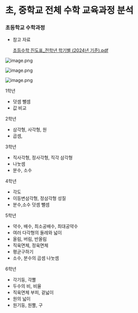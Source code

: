 # 초, 중학교 전체 수학 교육과정 분석

### 초등학교 수학과정

- 참고 자료
    
    [초등수학 진도표_전학년 학기별 (2024년 기준).pdf](%E1%84%8E%E1%85%A9,%20%E1%84%8C%E1%85%AE%E1%86%BC%E1%84%92%E1%85%A1%E1%86%A8%E1%84%80%E1%85%AD%20%E1%84%8C%E1%85%A5%E1%86%AB%E1%84%8E%E1%85%A6%20%E1%84%89%E1%85%AE%E1%84%92%E1%85%A1%E1%86%A8%20%E1%84%80%E1%85%AD%E1%84%8B%E1%85%B2%E1%86%A8%E1%84%80%E1%85%AA%E1%84%8C%E1%85%A5%E1%86%BC%20%E1%84%87%E1%85%AE%E1%86%AB%E1%84%89%E1%85%A5%E1%86%A8%2022f5975de3b24ffca85d235613d383d2/%25E1%2584%258E%25E1%2585%25A9%25E1%2584%2583%25E1%2585%25B3%25E1%2586%25BC%25E1%2584%2589%25E1%2585%25AE%25E1%2584%2592%25E1%2585%25A1%25E1%2586%25A8_%25E1%2584%258C%25E1%2585%25B5%25E1%2586%25AB%25E1%2584%2583%25E1%2585%25A9%25E1%2584%2591%25E1%2585%25AD_%25E1%2584%258C%25E1%2585%25A5%25E1%2586%25AB%25E1%2584%2592%25E1%2585%25A1%25E1%2586%25A8%25E1%2584%2582%25E1%2585%25A7%25E1%2586%25AB_%25E1%2584%2592%25E1%2585%25A1%25E1%2586%25A8%25E1%2584%2580%25E1%2585%25B5%25E1%2584%2587%25E1%2585%25A7%25E1%2586%25AF_(2024%25E1%2584%2582%25E1%2585%25A7%25E1%2586%25AB_%25E1%2584%2580%25E1%2585%25B5%25E1%2584%258C%25E1%2585%25AE%25E1%2586%25AB).pdf)
    

![image.png](%E1%84%8E%E1%85%A9,%20%E1%84%8C%E1%85%AE%E1%86%BC%E1%84%92%E1%85%A1%E1%86%A8%E1%84%80%E1%85%AD%20%E1%84%8C%E1%85%A5%E1%86%AB%E1%84%8E%E1%85%A6%20%E1%84%89%E1%85%AE%E1%84%92%E1%85%A1%E1%86%A8%20%E1%84%80%E1%85%AD%E1%84%8B%E1%85%B2%E1%86%A8%E1%84%80%E1%85%AA%E1%84%8C%E1%85%A5%E1%86%BC%20%E1%84%87%E1%85%AE%E1%86%AB%E1%84%89%E1%85%A5%E1%86%A8%2022f5975de3b24ffca85d235613d383d2/image.png)

![image.png](%E1%84%8E%E1%85%A9,%20%E1%84%8C%E1%85%AE%E1%86%BC%E1%84%92%E1%85%A1%E1%86%A8%E1%84%80%E1%85%AD%20%E1%84%8C%E1%85%A5%E1%86%AB%E1%84%8E%E1%85%A6%20%E1%84%89%E1%85%AE%E1%84%92%E1%85%A1%E1%86%A8%20%E1%84%80%E1%85%AD%E1%84%8B%E1%85%B2%E1%86%A8%E1%84%80%E1%85%AA%E1%84%8C%E1%85%A5%E1%86%BC%20%E1%84%87%E1%85%AE%E1%86%AB%E1%84%89%E1%85%A5%E1%86%A8%2022f5975de3b24ffca85d235613d383d2/image%201.png)

![image.png](%E1%84%8E%E1%85%A9,%20%E1%84%8C%E1%85%AE%E1%86%BC%E1%84%92%E1%85%A1%E1%86%A8%E1%84%80%E1%85%AD%20%E1%84%8C%E1%85%A5%E1%86%AB%E1%84%8E%E1%85%A6%20%E1%84%89%E1%85%AE%E1%84%92%E1%85%A1%E1%86%A8%20%E1%84%80%E1%85%AD%E1%84%8B%E1%85%B2%E1%86%A8%E1%84%80%E1%85%AA%E1%84%8C%E1%85%A5%E1%86%BC%20%E1%84%87%E1%85%AE%E1%86%AB%E1%84%89%E1%85%A5%E1%86%A8%2022f5975de3b24ffca85d235613d383d2/image%202.png)

1학년

- 덧셈 뺄셈
- 값 비교

2학년

- 삼각형, 사각형, 원
- 곱셈,

3학년

- 직사각형, 정사각형, 직각 삼각형
- 나눗셈
- 분수, 소수

4학년

- 각도
- 이등변삼각형, 정삼각형 성질
- 분수,소수 덧셈 뺄셈

5학년

- 약수, 배수, 최소공배수, 최대공약수
- 여러 다각형의 둘레와 넓이
- 올림, 버림, 반올림
- 직육면체, 정육면체
- 평균구하기
- 소수, 분수의 곱셈 나눗셈

6학년

- 각기둥, 각뿔
- 두수의 비, 비율
- 직육면체 부피, 겉넓이
- 원의 넓이
- 원기둥, 원뿔, 구